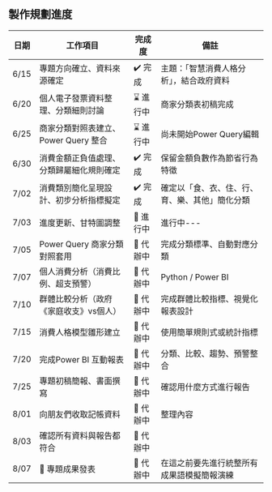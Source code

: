 ## 製作規劃進度
| 日期   | 工作項目                             | 完成度   | 備註                                  |
| ------ | ------------------------------------ | -------- | ------------------------------------- |
| 6/15 | 專題方向確立、資料來源確定           | ✔️ 完成  | 主題：「智慧消費人格分析」，結合政府資料 |
| 6/20 | 個人電子發票資料整理、分類細則討論 | ⌛ 進行中 | 商家分類表初稿完成                     |
| 6/25 | 商家分類對照表建立、Power Query 整合 | ⌛ 進行中 | 尚未開始Power Query編輯                |
| 6/30 | 消費金額正負值處理、分類歸屬細化規則確定 | ✔️ 完成 | 保留金額負數作為節省行為特徵                |
| 7/02 | 消費類別簡化呈現設計、初步分析指標擬定 | ✔️ 完成 | 確定以「食、衣、住、行、育、樂、其他」簡化分類     |
| 7/03 | 進度更新、甘特圖調整 | 🔄 進行中 | 進行中---     |
| 7/05 | Power Query 商家分類對照套用 | 📌 代辦中 | 完成分類標準、自動對應分類     |
| 7/07 | 個人消費分析（消費比例、超支預警） | 📌 代辦中 | Python / Power BI     |
| 7/10 | 群體比較分析（政府《家庭收支》vs個人） | 📌 代辦中 | 完成群體比較指標、視覺化報表設計    |
| 7/15 | 消費人格模型雛形建立 | 📌 代辦中 | 使用簡單規則式或統計指標    |
| 7/20 | 完成Power BI 互動報表 | 📌 代辦中 | 分類、比較、趨勢、預警整合    |
| 7/25 | 專題初稿簡報、書面撰寫 | 📌 代辦中 | 確認用什麼方式進行報告    |
| 8/01 | 向朋友們收取記帳資料 | 📌 代辦中 | 整理內容    |
| 8/03 | 確認所有資料與報告都符合 | 📌 代辦中 |     |
| 8/07 | 🏁 專題成果發表 | 📌 代辦中 |  在這之前要先進行統整所有成果語模擬簡報演練   |
